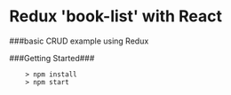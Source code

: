 # Redux 'book-list' with React

###basic CRUD example using Redux 

###Getting Started###

```
	> npm install
	> npm start
```
